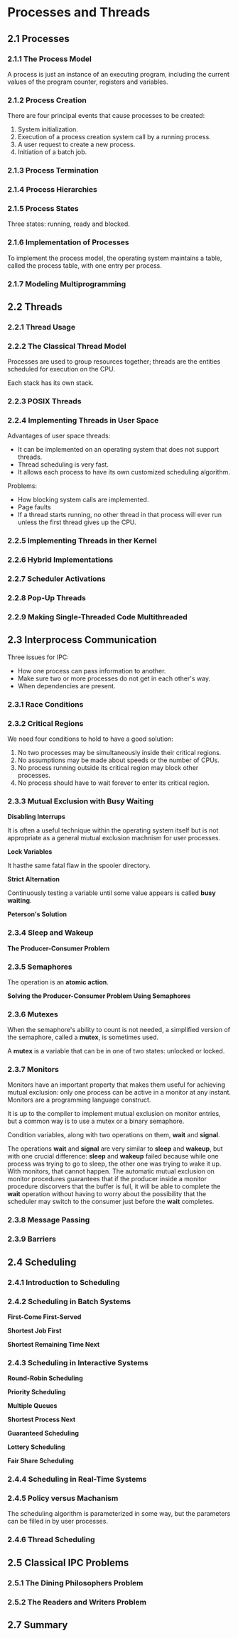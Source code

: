 Processes and Threads
=====================

2.1 Processes
-------------

### 2.1.1 The Process Model

A process is just an instance of an executing program, including the current values of the program counter, registers and variables.

### 2.1.2 Process Creation

There are four principal events that cause processes to be created:
1. System initialization.
2. Execution of a process creation system call by a running process.
3. A user request to create a new process.
4. Initiation of a batch job.

### 2.1.3 Process Termination

### 2.1.4 Process Hierarchies

### 2.1.5 Process States

Three states: running, ready and blocked.

### 2.1.6 Implementation of Processes

To implement the process model, the operating system maintains a table, called the process table, with one entry per process.

### 2.1.7 Modeling Multiprogramming

2.2 Threads
-----------

### 2.2.1 Thread Usage

### 2.2.2 The Classical Thread Model

Processes are used to group resources together; threads are the entities scheduled for execution on the CPU.

Each stack has its own stack.

### 2.2.3 POSIX Threads

### 2.2.4 Implementing Threads in User Space

Advantages of user space threads:
* It can be implemented on an operating system that does not support threads.
* Thread scheduling is very fast.
* It allows each process to have its own customized scheduling algorithm.

Problems:
* How blocking system calls are implemented.
* Page faults
* If a thread starts running, no other thread in that process will ever run unless the first thread gives up the CPU.

### 2.2.5 Implementing Threads in ther Kernel

### 2.2.6 Hybrid Implementations

### 2.2.7 Scheduler Activations

### 2.2.8 Pop-Up Threads

### 2.2.9 Making Single-Threaded Code Multithreaded

2.3 Interprocess Communication
------------------------------

Three issues for IPC:
* How one process can pass information to another.
* Make sure two or more processes do not get in each other's way.
* When dependencies are present.

### 2.3.1 Race Conditions

### 2.3.2 Critical Regions

We need four conditions to hold to have a good solution:

1. No two processes may be simultaneously inside their critical regions.
2. No assumptions may be made about speeds or the number of CPUs.
3. No process running outside its critical region may block other processes.
4. No process should have to wait forever to enter its critical region.

### 2.3.3 Mutual Exclusion with Busy Waiting

**Disabling Interrups**

It is often a useful technique within the operating system itself but is not appropriate as a general mutual exclusion machnism for user processes.

**Lock Variables**

It hasthe same fatal flaw in the spooler directory.

**Strict Alternation**

Continuously testing a variable until some value appears is called **busy waiting**.

**Peterson's Solution**

### 2.3.4 Sleep and Wakeup

**The Producer-Consumer Problem**

### 2.3.5 Semaphores

The operation is an **atomic action**.

**Solving the Producer-Consumer Problem Using Semaphores**

### 2.3.6 Mutexes

When the semaphore's ability to count is not needed, a simplified version of the semaphore, called a **mutex**, is sometimes used.

A **mutex** is a variable that can be in one of two states: unlocked or locked.

### 2.3.7 Monitors

Monitors have an important property that makes them useful for achieving mutual exclusion: only one process can be active in a monitor at any instant. Monitors are a programming language construct.

It is up to the compiler to implement mutual exclusion on monitor entries, but a common way is to use a mutex or a binary semaphore.

Condition variables, along with two operations on them, __wait__ and __signal__.

The operations __wait__ and __signal__ are very similar to __sleep__ and __wakeup__, but with one crucial difference: __sleep__ and __wakeup__ failed because while one process was trying to go to sleep, the other one was trying to wake it up. With monitors, that cannot happen. The automatic mutual exclusion on monitor procedures guarantees that if the producer inside a monitor procedure discorvers that the buffer is full, it will be able to complete the __wait__ operation without having to worry about the possibility that the scheduler may switch to the consumer just before the __wait__ completes.

### 2.3.8 Message Passing

### 2.3.9 Barriers

2.4 Scheduling
--------------

### 2.4.1 Introduction to Scheduling

### 2.4.2 Scheduling in Batch Systems

**First-Come First-Served**

**Shortest Job First**

**Shortest Remaining Time Next**

### 2.4.3 Scheduling in Interactive Systems

**Round-Robin Scheduling**

**Priority Scheduling**

**Multiple Queues**

**Shortest Process Next**

**Guaranteed Scheduling**

**Lottery Scheduling**

**Fair Share Scheduling**

### 2.4.4 Scheduling in Real-Time Systems

### 2.4.5 Policy versus Machanism

The scheduling algorithm is parameterized in some way, but the parameters can be filled in by user processes.

### 2.4.6 Thread Scheduling

2.5 Classical IPC Problems
--------------------------

### 2.5.1 The Dining Philosophers Problem

### 2.5.2 The Readers and Writers Problem

2.7 Summary
-----------

